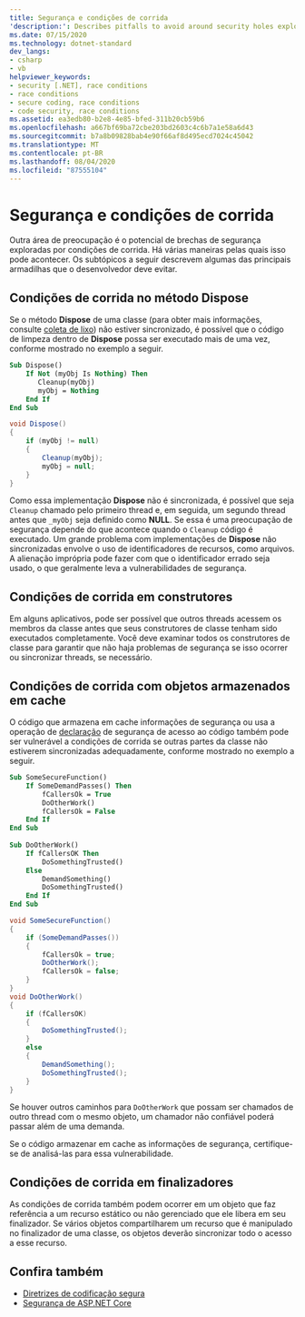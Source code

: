 ```yaml
---
title: Segurança e condições de corrida
'description:': Describes pitfalls to avoid around security holes exploited by race conditions, including dispose methods, constructors, cached objects, and finalizers.
ms.date: 07/15/2020
ms.technology: dotnet-standard
dev_langs:
- csharp
- vb
helpviewer_keywords:
- security [.NET], race conditions
- race conditions
- secure coding, race conditions
- code security, race conditions
ms.assetid: ea3edb80-b2e8-4e85-bfed-311b20cb59b6
ms.openlocfilehash: a667bf69ba72cbe203bd2603c4c6b7a1e58a6d43
ms.sourcegitcommit: b7a8b09828bab4e90f66af8d495ecd7024c45042
ms.translationtype: MT
ms.contentlocale: pt-BR
ms.lasthandoff: 08/04/2020
ms.locfileid: "87555104"
---
```

# <a name="security-and-race-conditions"></a>Segurança e condições de corrida

Outra área de preocupação é o potencial de brechas de segurança exploradas por condições de corrida. Há várias maneiras pelas quais isso pode acontecer. Os subtópicos a seguir descrevem algumas das principais armadilhas que o desenvolvedor deve evitar.  
  
## <a name="race-conditions-in-the-dispose-method"></a>Condições de corrida no método Dispose  

Se o método **Dispose** de uma classe (para obter mais informações, consulte [coleta de lixo](../garbage-collection/index.md)) não estiver sincronizado, é possível que o código de limpeza dentro de **Dispose** possa ser executado mais de uma vez, conforme mostrado no exemplo a seguir.  
  
```vb  
Sub Dispose()  
    If Not (myObj Is Nothing) Then  
       Cleanup(myObj)  
       myObj = Nothing  
    End If  
End Sub  
```  
  
```csharp  
void Dispose()
{  
    if (myObj != null)
    {  
        Cleanup(myObj);  
        myObj = null;  
    }  
}  
```  
  
Como essa implementação **Dispose** não é sincronizada, é possível que seja `Cleanup` chamado pelo primeiro thread e, em seguida, um segundo thread antes que `_myObj` seja definido como **NULL**. Se essa é uma preocupação de segurança depende do que acontece quando o `Cleanup` código é executado. Um grande problema com implementações de **Dispose** não sincronizadas envolve o uso de identificadores de recursos, como arquivos. A alienação imprópria pode fazer com que o identificador errado seja usado, o que geralmente leva a vulnerabilidades de segurança.  
  
## <a name="race-conditions-in-constructors"></a>Condições de corrida em construtores

Em alguns aplicativos, pode ser possível que outros threads acessem os membros da classe antes que seus construtores de classe tenham sido executados completamente. Você deve examinar todos os construtores de classe para garantir que não haja problemas de segurança se isso ocorrer ou sincronizar threads, se necessário.  
  
## <a name="race-conditions-with-cached-objects"></a>Condições de corrida com objetos armazenados em cache  

O código que armazena em cache informações de segurança ou usa a operação de [declaração](../../framework/misc/using-the-assert-method.md) de segurança de acesso ao código também pode ser vulnerável a condições de corrida se outras partes da classe não estiverem sincronizadas adequadamente, conforme mostrado no exemplo a seguir.  
  
```vb  
Sub SomeSecureFunction()  
    If SomeDemandPasses() Then  
        fCallersOk = True  
        DoOtherWork()  
        fCallersOk = False  
    End If  
End Sub  
  
Sub DoOtherWork()  
    If fCallersOK Then  
        DoSomethingTrusted()  
    Else  
        DemandSomething()  
        DoSomethingTrusted()  
    End If  
End Sub  
```  
  
```csharp  
void SomeSecureFunction()
{  
    if (SomeDemandPasses())
    {  
        fCallersOk = true;  
        DoOtherWork();  
        fCallersOk = false;  
    }  
}  
void DoOtherWork()
{  
    if (fCallersOK)
    {  
        DoSomethingTrusted();  
    }  
    else
    {  
        DemandSomething();  
        DoSomethingTrusted();  
    }  
}  
```  
  
Se houver outros caminhos para `DoOtherWork` que possam ser chamados de outro thread com o mesmo objeto, um chamador não confiável poderá passar além de uma demanda.  
  
Se o código armazenar em cache as informações de segurança, certifique-se de analisá-las para essa vulnerabilidade.  
  
## <a name="race-conditions-in-finalizers"></a>Condições de corrida em finalizadores  

As condições de corrida também podem ocorrer em um objeto que faz referência a um recurso estático ou não gerenciado que ele libera em seu finalizador. Se vários objetos compartilharem um recurso que é manipulado no finalizador de uma classe, os objetos deverão sincronizar todo o acesso a esse recurso.  
  
## <a name="see-also"></a>Confira também

- [Diretrizes de codificação segura](secure-coding-guidelines.md)
- [Segurança de ASP.NET Core](/aspnet/core/security/)
